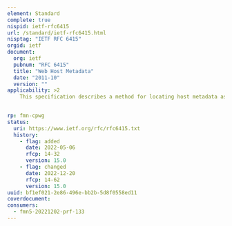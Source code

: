 ```yaml
---
element: Standard
complete: true
nispid: ietf-rfc6415
url: /standard/ietf-rfc6415.html
nisptag: "IETF RFC 6415"
orgid: ietf
document:
  org: ietf
  pubnum: "RFC 6415"
  title: "Web Host Metadata"
  date: "2011-10"
  version: ""
applicability: >2
    This specification describes a method for locating host metadata as well as information about individual resources controlled by the host.

  
rp: fmn-cpwg
status:
  uri: https://www.ietf.org/rfc/rfc6415.txt
  history: 
    - flag: added
      date: 2022-05-06
      rfcp: 14-32
      version: 15.0
    - flag: changed
      date: 2022-12-20
      rfcp: 14-62
      version: 15.0
uuid: bf1ef021-2e86-496e-bb2b-5d8f0558ed11
coverdocument:
consumers:
  - fmn5-20221202-prf-133
---
```

